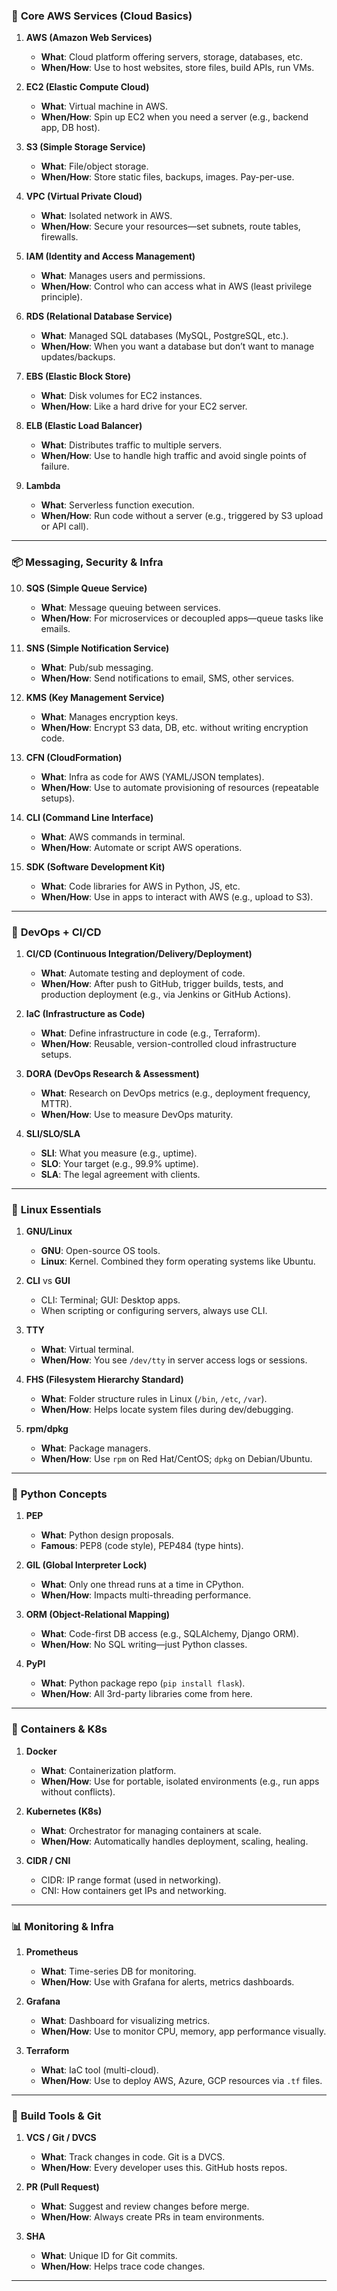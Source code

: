 
### 🔧 **Core AWS Services (Cloud Basics)**

1. **AWS (Amazon Web Services)**  
   - **What**: Cloud platform offering servers, storage, databases, etc.  
   - **When/How**: Use to host websites, store files, build APIs, run VMs.

2. **EC2 (Elastic Compute Cloud)**  
   - **What**: Virtual machine in AWS.  
   - **When/How**: Spin up EC2 when you need a server (e.g., backend app, DB host).

3. **S3 (Simple Storage Service)**  
   - **What**: File/object storage.  
   - **When/How**: Store static files, backups, images. Pay-per-use.

4. **VPC (Virtual Private Cloud)**  
   - **What**: Isolated network in AWS.  
   - **When/How**: Secure your resources—set subnets, route tables, firewalls.

5. **IAM (Identity and Access Management)**  
   - **What**: Manages users and permissions.  
   - **When/How**: Control who can access what in AWS (least privilege principle).

6. **RDS (Relational Database Service)**  
   - **What**: Managed SQL databases (MySQL, PostgreSQL, etc.).  
   - **When/How**: When you want a database but don’t want to manage updates/backups.

7. **EBS (Elastic Block Store)**  
   - **What**: Disk volumes for EC2 instances.  
   - **When/How**: Like a hard drive for your EC2 server.

8. **ELB (Elastic Load Balancer)**  
   - **What**: Distributes traffic to multiple servers.  
   - **When/How**: Use to handle high traffic and avoid single points of failure.

9. **Lambda**  
   - **What**: Serverless function execution.  
   - **When/How**: Run code without a server (e.g., triggered by S3 upload or API call).

---

### 📦 **Messaging, Security & Infra**

10. **SQS (Simple Queue Service)**  
    - **What**: Message queuing between services.  
    - **When/How**: For microservices or decoupled apps—queue tasks like emails.

11. **SNS (Simple Notification Service)**  
    - **What**: Pub/sub messaging.  
    - **When/How**: Send notifications to email, SMS, other services.

12. **KMS (Key Management Service)**  
    - **What**: Manages encryption keys.  
    - **When/How**: Encrypt S3 data, DB, etc. without writing encryption code.

13. **CFN (CloudFormation)**  
    - **What**: Infra as code for AWS (YAML/JSON templates).  
    - **When/How**: Use to automate provisioning of resources (repeatable setups).

14. **CLI (Command Line Interface)**  
    - **What**: AWS commands in terminal.  
    - **When/How**: Automate or script AWS operations.

15. **SDK (Software Development Kit)**  
    - **What**: Code libraries for AWS in Python, JS, etc.  
    - **When/How**: Use in apps to interact with AWS (e.g., upload to S3).

---

### 🔁 **DevOps + CI/CD**

1. **CI/CD (Continuous Integration/Delivery/Deployment)**  
   - **What**: Automate testing and deployment of code.  
   - **When/How**: After push to GitHub, trigger builds, tests, and production deployment (e.g., via Jenkins or GitHub Actions).

2. **IaC (Infrastructure as Code)**  
   - **What**: Define infrastructure in code (e.g., Terraform).  
   - **When/How**: Reusable, version-controlled cloud infrastructure setups.

3. **DORA (DevOps Research & Assessment)**  
   - **What**: Research on DevOps metrics (e.g., deployment frequency, MTTR).  
   - **When/How**: Use to measure DevOps maturity.

4. **SLI/SLO/SLA**  
   - **SLI**: What you measure (e.g., uptime).  
   - **SLO**: Your target (e.g., 99.9% uptime).  
   - **SLA**: The legal agreement with clients.

---

### 🐧 **Linux Essentials**

1. **GNU/Linux**  
   - **GNU**: Open-source OS tools.  
   - **Linux**: Kernel. Combined they form operating systems like Ubuntu.

2. **CLI** vs **GUI**  
   - CLI: Terminal; GUI: Desktop apps.  
   - When scripting or configuring servers, always use CLI.

3. **TTY**  
   - **What**: Virtual terminal.  
   - **When/How**: You see `/dev/tty` in server access logs or sessions.

4. **FHS (Filesystem Hierarchy Standard)**  
   - **What**: Folder structure rules in Linux (`/bin`, `/etc`, `/var`).  
   - **When/How**: Helps locate system files during dev/debugging.

5. **rpm/dpkg**  
   - **What**: Package managers.  
   - **When/How**: Use `rpm` on Red Hat/CentOS; `dpkg` on Debian/Ubuntu.

---

### 🐍 **Python Concepts**

1. **PEP**  
   - **What**: Python design proposals.  
   - **Famous**: PEP8 (code style), PEP484 (type hints).

2. **GIL (Global Interpreter Lock)**  
   - **What**: Only one thread runs at a time in CPython.  
   - **When/How**: Impacts multi-threading performance.

3. **ORM (Object-Relational Mapping)**  
   - **What**: Code-first DB access (e.g., SQLAlchemy, Django ORM).  
   - **When/How**: No SQL writing—just Python classes.

4. **PyPI**  
   - **What**: Python package repo (`pip install flask`).  
   - **When/How**: All 3rd-party libraries come from here.

---

### 🐳 **Containers & K8s**

1. **Docker**  
   - **What**: Containerization platform.  
   - **When/How**: Use for portable, isolated environments (e.g., run apps without conflicts).

2. **Kubernetes (K8s)**  
   - **What**: Orchestrator for managing containers at scale.  
   - **When/How**: Automatically handles deployment, scaling, healing.

3. **CIDR / CNI**  
   - CIDR: IP range format (used in networking).  
   - CNI: How containers get IPs and networking.

---

### 📊 **Monitoring & Infra**

1. **Prometheus**  
   - **What**: Time-series DB for monitoring.  
   - **When/How**: Use with Grafana for alerts, metrics dashboards.

2. **Grafana**  
   - **What**: Dashboard for visualizing metrics.  
   - **When/How**: Use to monitor CPU, memory, app performance visually.

3. **Terraform**  
   - **What**: IaC tool (multi-cloud).  
   - **When/How**: Use to deploy AWS, Azure, GCP resources via `.tf` files.

---

### 📁 **Build Tools & Git**

1. **VCS / Git / DVCS**  
   - **What**: Track changes in code. Git is a DVCS.  
   - **When/How**: Every developer uses this. GitHub hosts repos.

2. **PR (Pull Request)**  
   - **What**: Suggest and review changes before merge.  
   - **When/How**: Always create PRs in team environments.

3. **SHA**  
   - **What**: Unique ID for Git commits.  
   - **When/How**: Helps trace code changes.

---
